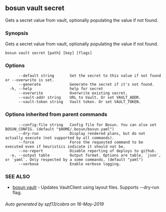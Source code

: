## bosun vault secret

Gets a secret value from vault, optionally populating the value if not found.

### Synopsis

Gets a secret value from vault, optionally populating the value if not found.

```
bosun vault secret {path} [key] [flags]
```

### Options

```
      --default string       Set the secret to this value if not found or --overwrite is set.
      --generate             Generate the secret if it's not found.
  -h, --help                 help for secret
      --overwrite            Overwrite existing secret.
      --vault-addr string    URL to Vault. Or set VAULT_ADDR.
      --vault-token string   Vault token. Or set VAULT_TOKEN.
```

### Options inherited from parent commands

```
      --config-file string   Config file for Bosun. You can also set BOSUN_CONFIG. (default "$HOME/.bosun/bosun.yaml")
      --dry-run              Display rendered plans, but do not actually execute (not supported by all commands).
      --force                Force the requested command to be executed even if heuristics indicate it should not be.
      --no-report            Disable reporting of deploys to github.
  -o, --output table         Output format. Options are table, `json`, or `yaml`. Only respected by a some commands. (default "yaml")
      --verbose              Enable verbose logging.
```

### SEE ALSO

* [bosun vault](bosun_vault.md)	 - Updates VaultClient using layout files. Supports --dry-run flag.

###### Auto generated by spf13/cobra on 16-May-2019
